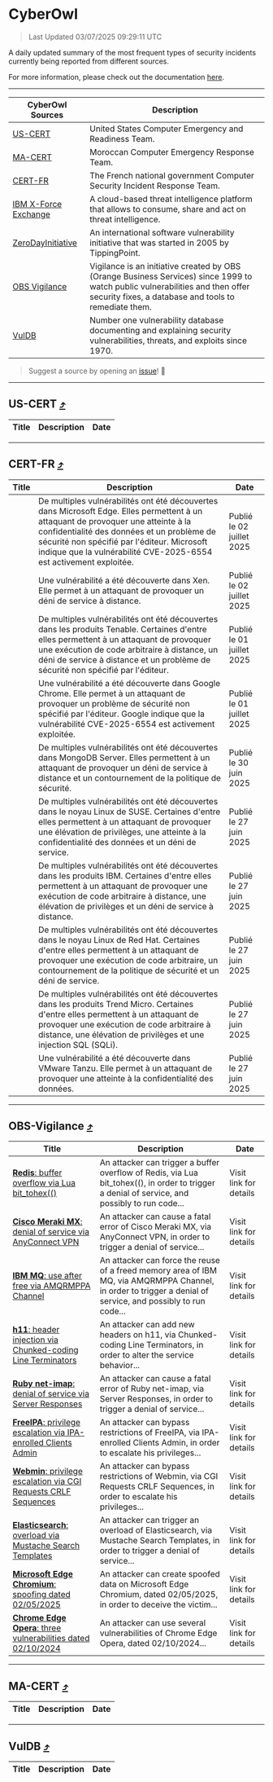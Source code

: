 
 <div id='top'></div>

# CyberOwl

 > Last Updated 03/07/2025 09:29:11 UTC
 
 A daily updated summary of the most frequent types of security incidents currently being reported from different sources.
 
 For more information, please check out the documentation [here](./docs/README.md).
 
 ---
 |CyberOwl Sources|Description|
 |---|---|
 |[US-CERT](#us-cert-arrow_heading_up)|United States Computer Emergency and Readiness Team.|
 |[MA-CERT](#ma-cert-arrow_heading_up)|Moroccan Computer Emergency Response Team.|
 |[CERT-FR](#cert-fr-arrow_heading_up)|The French national government Computer Security Incident Response Team.|
 |[IBM X-Force Exchange](#ibmcloud-arrow_heading_up)|A cloud-based threat intelligence platform that allows to consume, share and act on threat intelligence.|
 |[ZeroDayInitiative](#zerodayinitiative-arrow_heading_up)|An international software vulnerability initiative that was started in 2005 by TippingPoint.|
 |[OBS Vigilance](#obs-vigilance-arrow_heading_up)|Vigilance is an initiative created by OBS (Orange Business Services) since 1999 to watch public vulnerabilities and then offer security fixes, a database and tools to remediate them.|
 |[VulDB](#vuldb-arrow_heading_up)|Number one vulnerability database documenting and explaining security vulnerabilities, threats, and exploits since 1970.|
 
 > Suggest a source by opening an [issue](https://github.com/karimhabush/cyberowl/issues)! :raised_hands:
 ---

## US-CERT [:arrow_heading_up:](#cyberowl)

 |Title|Description|Date|
 |---|---|---|
 
 ---

## CERT-FR [:arrow_heading_up:](#cyberowl)

 |Title|Description|Date|
 |---|---|---|
 |[](https://www.cert.ssi.gouv.fr/avis/CERTFR-2025-AVI-0552/)|De multiples vulnérabilités ont été découvertes dans Microsoft Edge. Elles permettent à un attaquant de provoquer une atteinte à la confidentialité des données et un problème de sécurité non spécifié par l'éditeur. Microsoft indique que la vulnérabilité CVE-2025-6554 est activement exploitée.|Publié le 02 juillet 2025|
 |[](https://www.cert.ssi.gouv.fr/avis/CERTFR-2025-AVI-0551/)|Une vulnérabilité a été découverte dans Xen. Elle permet à un attaquant de provoquer un déni de service à distance.|Publié le 02 juillet 2025|
 |[](https://www.cert.ssi.gouv.fr/avis/CERTFR-2025-AVI-0550/)|De multiples vulnérabilités ont été découvertes dans les produits Tenable. Certaines d'entre elles permettent à un attaquant de provoquer une exécution de code arbitraire à distance, un déni de service à distance et un problème de sécurité non spécifié par l'éditeur.|Publié le 01 juillet 2025|
 |[](https://www.cert.ssi.gouv.fr/avis/CERTFR-2025-AVI-0549/)|Une vulnérabilité a été découverte dans Google Chrome. Elle permet à un attaquant de provoquer un problème de sécurité non spécifié par l'éditeur. Google indique que la vulnérabilité CVE-2025-6554 est activement exploitée.|Publié le 01 juillet 2025|
 |[](https://www.cert.ssi.gouv.fr/avis/CERTFR-2025-AVI-0548/)|De multiples vulnérabilités ont été découvertes dans MongoDB Server. Elles permettent à un attaquant de provoquer un déni de service à distance et un contournement de la politique de sécurité.|Publié le 30 juin 2025|
 |[](https://www.cert.ssi.gouv.fr/avis/CERTFR-2025-AVI-0547/)|De multiples vulnérabilités ont été découvertes dans le noyau Linux de SUSE. Certaines d'entre elles permettent à un attaquant de provoquer une élévation de privilèges, une atteinte à la confidentialité des données et un déni de service.|Publié le 27 juin 2025|
 |[](https://www.cert.ssi.gouv.fr/avis/CERTFR-2025-AVI-0546/)|De multiples vulnérabilités ont été découvertes dans les produits IBM. Certaines d'entre elles permettent à un attaquant de provoquer une exécution de code arbitraire à distance, une élévation de privilèges et un déni de service à distance.|Publié le 27 juin 2025|
 |[](https://www.cert.ssi.gouv.fr/avis/CERTFR-2025-AVI-0545/)|De multiples vulnérabilités ont été découvertes dans le noyau Linux de Red Hat. Certaines d'entre elles permettent à un attaquant de provoquer une exécution de code arbitraire, un contournement de la politique de sécurité et un déni de service.|Publié le 27 juin 2025|
 |[](https://www.cert.ssi.gouv.fr/avis/CERTFR-2025-AVI-0544/)|De multiples vulnérabilités ont été découvertes dans les produits Trend Micro. Certaines d'entre elles permettent à un attaquant de provoquer une exécution de code arbitraire à distance, une élévation de privilèges et une injection SQL (SQLi).|Publié le 27 juin 2025|
 |[](https://www.cert.ssi.gouv.fr/avis/CERTFR-2025-AVI-0543/)|Une vulnérabilité a été découverte dans VMware Tanzu. Elle permet à un attaquant de provoquer une atteinte à la confidentialité des données.|Publié le 27 juin 2025|
 
 ---

## OBS-Vigilance [:arrow_heading_up:](#cyberowl)

 |Title|Description|Date|
 |---|---|---|
 |[<a href="https://vigilance.fr/vulnerability/Redis-buffer-overflow-via-Lua-bit-tohex-45284" class="noirorange"><b>Redis</b>: buffer overflow via Lua bit_tohex(()</a>](https://vigilance.fr/vulnerability/Redis-buffer-overflow-via-Lua-bit-tohex-45284)|An attacker can trigger a buffer overflow of Redis, via Lua bit_tohex((), in order to trigger a denial of service, and possibly to run code...|Visit link for details|
 |[<a href="https://vigilance.fr/vulnerability/Cisco-Meraki-MX-denial-of-service-via-AnyConnect-VPN-45276" class="noirorange"><b>Cisco Meraki MX</b>: denial of service via AnyConnect VPN</a>](https://vigilance.fr/vulnerability/Cisco-Meraki-MX-denial-of-service-via-AnyConnect-VPN-45276)|An attacker can cause a fatal error of Cisco Meraki MX, via AnyConnect VPN, in order to trigger a denial of service...|Visit link for details|
 |[<a href="https://vigilance.fr/vulnerability/IBM-MQ-use-after-free-via-AMQRMPPA-Channel-47021" class="noirorange"><b>IBM MQ</b>: use after free via AMQRMPPA Channel</a>](https://vigilance.fr/vulnerability/IBM-MQ-use-after-free-via-AMQRMPPA-Channel-47021)|An attacker can force the reuse of a freed memory area of IBM MQ, via AMQRMPPA Channel, in order to trigger a denial of service, and possibly to run code...|Visit link for details|
 |[<a href="https://vigilance.fr/vulnerability/h11-header-injection-via-Chunked-coding-Line-Terminators-47020" class="noirorange"><b>h11</b>: header injection via Chunked-coding Line Terminators</a>](https://vigilance.fr/vulnerability/h11-header-injection-via-Chunked-coding-Line-Terminators-47020)|An attacker can add new headers on h11, via Chunked-coding Line Terminators, in order to alter the service behavior...|Visit link for details|
 |[<a href="https://vigilance.fr/vulnerability/Ruby-net-imap-denial-of-service-via-Server-Responses-47019" class="noirorange"><b>Ruby net-imap</b>: denial of service via Server Responses</a>](https://vigilance.fr/vulnerability/Ruby-net-imap-denial-of-service-via-Server-Responses-47019)|An attacker can cause a fatal error of Ruby net-imap, via Server Responses, in order to trigger a denial of service...|Visit link for details|
 |[<a href="https://vigilance.fr/vulnerability/FreeIPA-privilege-escalation-via-IPA-enrolled-Clients-Admin-47448" class="noirorange"><b>FreeIPA</b>: privilege escalation via IPA-enrolled Clients Admin</a>](https://vigilance.fr/vulnerability/FreeIPA-privilege-escalation-via-IPA-enrolled-Clients-Admin-47448)|An attacker can bypass restrictions of FreeIPA, via IPA-enrolled Clients Admin, in order to escalate his privileges...|Visit link for details|
 |[<a href="https://vigilance.fr/vulnerability/Webmin-privilege-escalation-via-CGI-Requests-CRLF-Sequences-47018" class="noirorange"><b>Webmin</b>: privilege escalation via CGI Requests CRLF Sequences</a>](https://vigilance.fr/vulnerability/Webmin-privilege-escalation-via-CGI-Requests-CRLF-Sequences-47018)|An attacker can bypass restrictions of Webmin, via CGI Requests CRLF Sequences, in order to escalate his privileges...|Visit link for details|
 |[<a href="https://vigilance.fr/vulnerability/Elasticsearch-overload-via-Mustache-Search-Templates-47017" class="noirorange"><b>Elasticsearch</b>: overload via Mustache Search Templates</a>](https://vigilance.fr/vulnerability/Elasticsearch-overload-via-Mustache-Search-Templates-47017)|An attacker can trigger an overload of Elasticsearch, via Mustache Search Templates, in order to trigger a denial of service...|Visit link for details|
 |[<a href="https://vigilance.fr/vulnerability/Microsoft-Edge-Chromium-spoofing-dated-02-05-2025-47014" class="noirorange"><b>Microsoft Edge Chromium</b>: spoofing dated 02/05/2025</a>](https://vigilance.fr/vulnerability/Microsoft-Edge-Chromium-spoofing-dated-02-05-2025-47014)|An attacker can create spoofed data on Microsoft Edge Chromium, dated 02/05/2025, in order to deceive the victim...|Visit link for details|
 |[<a href="https://vigilance.fr/vulnerability/Chrome-Edge-Opera-three-vulnerabilities-dated-02-10-2024-45269" class="noirorange"><b>Chrome  Edge  Opera</b>: three vulnerabilities dated 02/10/2024</a>](https://vigilance.fr/vulnerability/Chrome-Edge-Opera-three-vulnerabilities-dated-02-10-2024-45269)|An attacker can use several vulnerabilities of Chrome  Edge  Opera, dated 02/10/2024...|Visit link for details|
 
 ---

## MA-CERT [:arrow_heading_up:](#cyberowl)

 |Title|Description|Date|
 |---|---|---|
 
 ---

## VulDB [:arrow_heading_up:](#cyberowl)

 |Title|Description|Date|
 |---|---|---|
 